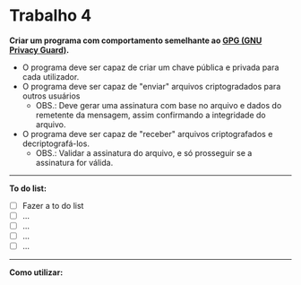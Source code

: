 # Trabalho 4
__Criar um programa com comportamento semelhante ao [GPG (GNU Privacy Guard)](https://gnupg.org/).__

* O programa deve ser capaz de criar um chave pública e privada para cada utilizador.
* O programa deve ser capaz de "enviar" arquivos criptogradados para outros usuários
  * OBS.: Deve gerar uma assinatura com base no arquivo e dados do remetente da mensagem, assim confirmando a integridade do arquivo.
* O programa deve ser capaz de "receber" arquivos criptografados e decriptografá-los.
  * OBS.: Validar a assinatura do arquivo, e só prosseguir se a assinatura for válida.
  
---

__To do list:__
- [ ] Fazer a to do list
- [ ] ...
- [ ] ...
- [ ] ...
- [ ] ...

---

__Como utilizar:__
